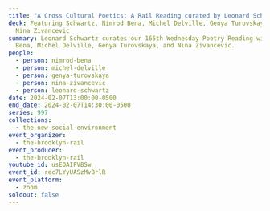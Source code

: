 ```yaml
---
title: "A Cross Cultural Poetics: A Rail Reading curated by Leonard Schwartz"
deck: Featuring Schwartz, Nimrod Bena, Michel Delville, Genya Turovskaya, and
  Nina Zivancevic
summary: Leonard Schwartz curates our 165th Wednesday Poetry Reading with Nimrod
  Bena, Michel Delville, Genya Turovskaya, and Nina Zivancevic.
people:
  - person: nimrod-bena
  - person: michel-delville
  - person: genya-turovskaya
  - person: nina-zivancevic
  - person: leonard-schwartz
date: 2024-02-07T13:00:00-0500
end_date: 2024-02-07T14:30:00-0500
series: 997
collections:
  - the-new-social-environment
event_organizer:
  - the-brooklyn-rail
event_producer:
  - the-brooklyn-rail
youtube_id: usEOAIFVBSw
event_id: rec7LYyUASzMv8rlR
event_platform:
  - zoom
soldout: false
---
```

